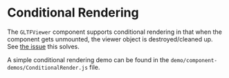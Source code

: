 # Conditional Rendering

The `GLTFViewer` component supports conditional rendering in that when the component gets unmounted, the viewer object is destroyed/cleaned up. See [the issue](https://github.com/xeokit/xeokit-sdk/issues/79#issuecomment-501767463) this solves.

A simple conditional rendering demo can be found in the `demo/component-demos/ConditionalRender.js` file.